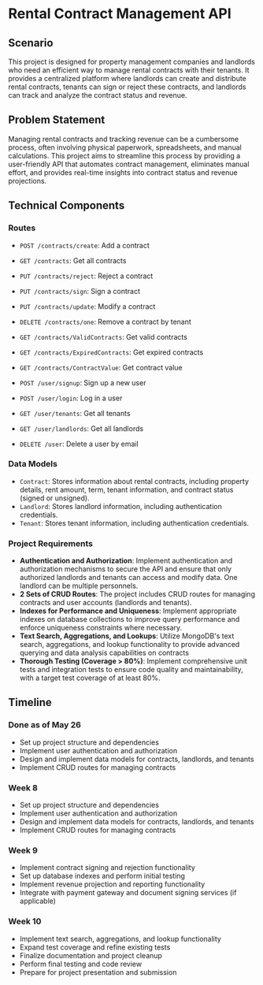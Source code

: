 # Rental Contract Management API

## Scenario
This project is designed for property management companies and landlords who need an efficient way to manage rental contracts with their tenants. It provides a centralized platform where landlords can create and distribute rental contracts, tenants can sign or reject these contracts, and landlords can track and analyze the contract status and revenue.

## Problem Statement
Managing rental contracts and tracking revenue can be a cumbersome process, often involving physical paperwork, spreadsheets, and manual calculations. This project aims to streamline this process by providing a user-friendly API that automates contract management, eliminates manual effort, and provides real-time insights into contract status and revenue projections.

## Technical Components

### Routes
- `POST /contracts/create`: Add a contract
- `GET /contracts`: Get all contracts
- `PUT /contracts/reject`: Reject a contract
- `PUT /contracts/sign`: Sign a contract
- `PUT /contracts/update`: Modify a contract
- `DELETE /contracts/one`: Remove a contract by tenant
- `GET /contracts/ValidContracts`: Get valid contracts
- `GET /contracts/ExpiredContracts`: Get expired contracts
- `GET /contracts/ContractValue`: Get contract value

- `POST /user/signup`: Sign up a new user
- `POST /user/login`: Log in a user
- `GET /user/tenants`: Get all tenants
- `GET /user/landlords`: Get all landlords
- `DELETE /user`: Delete a user by email

### Data Models
- `Contract`: Stores information about rental contracts, including property details, rent amount, term, tenant information, and contract status (signed or unsigned).
- `Landlord`: Stores landlord information, including authentication credentials.
- `Tenant`: Stores tenant information, including authentication credentials.

### Project Requirements
- **Authentication and Authorization**: Implement authentication and authorization mechanisms to secure the API and ensure that only authorized landlords and tenants can access and modify data. One landlord can be multiple personnels.
- **2 Sets of CRUD Routes**: The project includes CRUD routes for managing contracts and user accounts (landlords and tenants).
- **Indexes for Performance and Uniqueness**: Implement appropriate indexes on database collections to improve query performance and enforce uniqueness constraints where necessary.
- **Text Search, Aggregations, and Lookups**: Utilize MongoDB's text search, aggregations, and lookup functionality to provide advanced querying and data analysis capabilities on contracts
- **Thorough Testing (Coverage > 80%)**: Implement comprehensive unit tests and integration tests to ensure code quality and maintainability, with a target test coverage of at least 80%.

## Timeline

### Done as of May 26
- Set up project structure and dependencies
- Implement user authentication and authorization
- Design and implement data models for contracts, landlords, and tenants
- Implement CRUD routes for managing contracts

### Week 8
- Set up project structure and dependencies
- Implement user authentication and authorization
- Design and implement data models for contracts, landlords, and tenants
- Implement CRUD routes for managing contracts

### Week 9
- Implement contract signing and rejection functionality
- Set up database indexes and perform initial testing
- Implement revenue projection and reporting functionality
- Integrate with payment gateway and document signing services (if applicable)

### Week 10
- Implement text search, aggregations, and lookup functionality
- Expand test coverage and refine existing tests
- Finalize documentation and project cleanup
- Perform final testing and code review
- Prepare for project presentation and submission